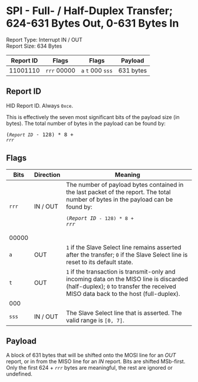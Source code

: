 
# SPI - Full- / Half-Duplex Transfer; 624-631 Bytes Out, 0-631 Bytes In
Report Type: Interrupt IN / OUT<br />
Report Size: 634 Bytes

| Report ID | Flags | Flags | Payload |
|-----------|-------|-------|---------|
| 11001110 | `rrr`&nbsp;00000 | `a`&nbsp;`t`&nbsp;000&nbsp;`sss` | 631 bytes |

## Report ID
HID Report ID.  Always `0xce`.

This is effectively the seven most significant bits of the payload size (in bytes).  The total number of bytes in the payload can be found by: <pre>(*`Report ID`* - 128) * 8 + *`rrr`*</pre>

## Flags
| Bits  | Direction | Meaning |
|-------|-----------|---------|
| `rrr` | IN / OUT  | The number of payload bytes contained in the last packet of the report.  The total number of bytes in the payload can be found by: <pre>(*`Report ID`* - 128) * 8 + *`rrr`*</pre> |
| 00000 |          |                                                                       |
| `a`   | OUT      | `1` if the Slave Select line remains asserted after the transfer; `0` if the Slave Select line is reset to its default state. |
| `t`   | OUT      | `1` if the transaction is transmit-only and incoming data on the MISO line is discarded (half-duplex); `0` to transfer the received MISO data back to the host (full-duplex). |
| 000   |          |                                                                       |
| `sss` | IN / OUT | The Slave Select line that is asserted.  The valid range is `[0, 7]`. |

## Payload
A block of 631 bytes that will be shifted onto the MOSI line for an *OUT* report, or in from the MISO line for an *IN* report.  Bits are shifted MSb-first.  Only the first 624 + *`rrr`* bytes are meaningful, the rest are ignored or undefined.
